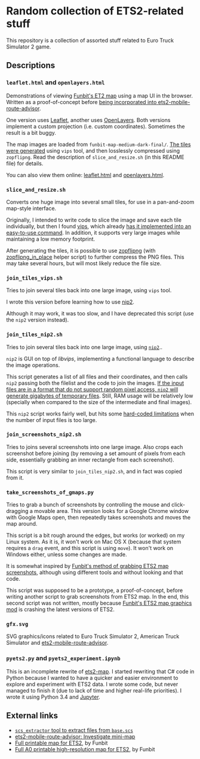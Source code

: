 Random collection of ETS2-related stuff
=======================================

This repository is a collection of assorted stuff related to Euro Truck Simulator 2 game.

Descriptions
------------

### `leaflet.html` and `openlayers.html`

Demonstrations of viewing [Funbit's ET2 map](http://forum.scssoft.com/viewtopic.php?f=41&t=186779) using a map UI in the browser. Written as a proof-of-concept before [being incorporated into ets2-mobile-route-advisor](https://github.com/mkoch227/ets2-mobile-route-advisor/issues/2#issuecomment-130100760).

One version uses [Leaflet](http://leafletjs.com/), another uses [OpenLayers](http://openlayers.org/). Both versions implement a custom projection (i.e. custom coordinates). Sometimes the result is a bit buggy.

The map images are loaded from `funbit-map-medium-dark-final/`. [The tiles were generated](https://github.com/mkoch227/ets2-mobile-route-advisor/issues/2#issuecomment-129958811) using `vips` tool, and then losslessly compressed using `zopflipng`. Read the description of `slice_and_resize.sh` (in this README file) for details.

You can also view them online: [leaflet.html](http://denilsonsa.github.io/ets2-stuff/leaflet.html) and [openlayers.html](http://denilsonsa.github.io/ets2-stuff/openlayers.html).

### `slice_and_resize.sh`

Converts one huge image into several small tiles, for use in a pan-and-zoom map-style interface.

Originally, I intended to write code to slice the image and save each tile individually, but then I found [vips](http://libvips.blogspot.com/), which already [has it implemented into an easy-to-use command](http://libvips.blogspot.com/2013/03/making-deepzoom-zoomify-and-google-maps.html). In addition, it supports very large images while maintaining a low memory footprint.

After generating the tiles, it is possible to use [zopflipng](https://github.com/google/zopfli/tree/master/src/zopflipng/) (with [zopflipng_in_place](https://bitbucket.org/denilsonsa/small_scripts/src/default/zopflipng_in_place) helper script) to further compress the PNG files. This may take several hours, but will most likely reduce the file size.

### `join_tiles_vips.sh`

Tries to join several tiles back into one large image, using `vips` tool.

I wrote this version before learning how to use [nip2](http://www.vips.ecs.soton.ac.uk/index.php?title=Nip2).

Although it may work, it was too slow, and I have deprecated this script (use the `nip2` version instead).

### `join_tiles_nip2.sh`

Tries to join several tiles back into one large image, using [`nip2`](http://www.vips.ecs.soton.ac.uk/index.php?title=Nip2)..

`nip2` is GUI on top of *libvips*, implementing a functional language to describe the image operations.

This script generates a list of all files and their coordinates, and then calls `nip2` passing both the filelist and the code to join the images. [If the input files are in a format that do not support random pixel access, `nip2` will generate gigabytes of temporary files](https://github.com/jcupitt/nip2/issues/54#issuecomment-137151009). Still, RAM usage will be relatively low (specially when compared to the size of the intermediate and final images).

This `nip2` script works fairly well, but hits some [hard-coded limitations](https://github.com/jcupitt/nip2/issues/54#issuecomment-137199467) when the number of input files is too large.

### `join_screenshots_nip2.sh`

Tries to joins several screenshots into one large image. Also crops each screenshot before joining (by removing a set amount of pixels from each side, essentially grabbing an inner rectangle from each screenshot).

This script is very similar to `join_tiles_nip2.sh`, and in fact was copied from it.

### `take_screenshots_of_gmaps.py`

Tries to grab a bunch of screenshots by controlling the mouse and click-dragging a movable area. This version looks for a Google Chrome window with Google Maps open, then repeatedly takes screenshots and moves the map around.

This script is a bit rough around the edges, but works (or worked) on my Linux system. As it is, it won't work on Mac OS X (because that system requires a `drag` event, and this script is using `move`). It won't work on Windows either, unless some changes are made.

It is somewhat inspired by [Funbit's method of grabbing ETS2 map screenshots](http://forum.scssoft.com/viewtopic.php?p=405122#p405122), although using different tools and without looking and that code.

This script was supposed to be a prototype, a proof-of-concept, before writing another script to grab screenshots from ETS2 map. In the end, this second script was not written, mostly because [Funbit's ETS2 map graphics mod](http://forum.scssoft.com/viewtopic.php?p=430273#p430273) is crashing the latest versions of ETS2.

### `gfx.svg`

SVG graphics/icons related to Euro Truck Simulator 2, American Truck Simulator and [ets2-mobile-route-advisor](https://github.com/mkoch227/ets2-mobile-route-advisor).

### `pyets2.py` and `pyets2_experiment.ipynb`

This is an incomplete rewrite of [ets2-map](https://github.com/nlhans/ets2-map). I started rewriting that C# code in Python because I wanted to have a quicker and easier environment to explore and experiment with ETS2 data. I wrote some code, but never managed to finish it (due to lack of time and higher real-life priorities). I wrote it using Python 3.4 and [Jupyter](http://jupyter.org/).

External links
-------------

* [`scs_extractor` tool to extract files from `base.scs`](http://www.eurotrucksimulator2.com/mod_tools.php)
* [ets2-mobile-route-advisor: Investigate mini-map](https://github.com/mkoch227/ets2-mobile-route-advisor/issues/2)
* [Full printable map for ETS2](http://forum.scssoft.com/viewtopic.php?f=41&t=169132), by Funbit
* [Full A0 printable high-resolution map for ETS2](http://forum.scssoft.com/viewtopic.php?f=41&t=186779), by Funbit
